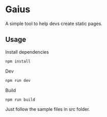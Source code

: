 # Gaius
A simple tool to help devs create static pages.

## Usage
Install dependencies
```bash
npm install
```
Dev
```bash
npm run dev
```

Build
```bash
npm run build
```

Just follow the sample files in src folder.